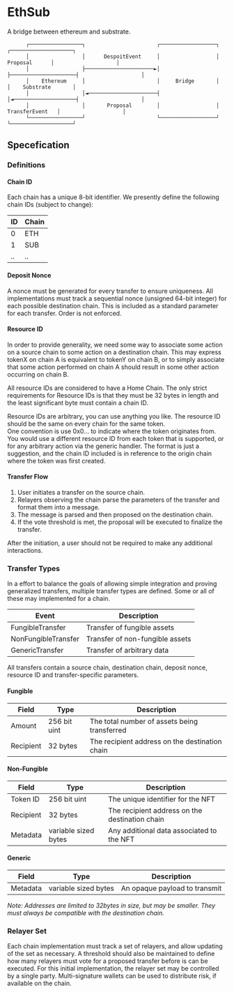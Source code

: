 # EthSub

A bridge between ethereum and substrate.



          ┌─────────────────┐                       ┌──────────────────┐                     ┌────────────────────┐
          │                 │      DespoitEvent     │                  │       Proposal      │                    │
          │                 ├──────────────────────►│                  ├─────────────────────┤                    │
          │    Ethereum     │                       │     Bridge       │                     │    Substrate       │
          │                 │◄──────────────────────┤                  │◄────────────────────┤                    │
          │                 │       Proposal        │                  │     TransferEvent   │                    │
          └─────────────────┘                       └──────────────────┘                     └────────────────────┘



## Specefication

### Definitions
#### Chain ID

Each chain has a unique 8-bit identifier. We presently define the following chain IDs (subject to change):

| ID | Chain |
| - | - |
| 0 | ETH |
| 1 | SUB |
| .. | .. |

#### Deposit Nonce

A nonce must be generated for every transfer to ensure uniqueness. All implementations must track a sequential nonce (unsigned 64-bit integer) for each possible destination chain. This is included as a standard parameter for each transfer. Order is not enforced.

#### Resource ID

In order to provide generality, we need some way to associate some action on a source chain to some action on a destination chain. This may express tokenX on chain A is equivalent to tokenY on chain B, or to simply associate that some action performed on chain A should result in some other action occurring on chain B. 

All resource IDs are considered to have a Home Chain. The only strict requirements for Resource IDs is that they must be 32 bytes in length and the least significant byte must contain a chain ID. 

Resource IDs are arbitrary, you can use anything you like. The resource ID should be the same on every chain for the same token.  
One convention is use 0x0...<contract-address><chain-id> to indicate where the token originates from. You would use a different resource ID from each token that is supported, or for any arbitrary action via the generic handler. The format is just a suggestion, and the chain ID included is in reference to the origin chain where the token was first created.

#### Transfer Flow

1. User initiates a transfer on the source chain.
2. Relayers observing the chain parse the parameters of the transfer and format them into a message.
3. The message is parsed and then proposed on the destination chain.
4. If the vote threshold is met, the proposal will be executed to finalize the transfer.

After the initiation, a user should not be required to make any additional interactions.

### Transfer Types
In a effort to balance the goals of allowing simple integration and proving generalized transfers, multiple transfer types are defined. Some or all of these may implemented for a chain.

|Event|Description|
|-----|-----------|
|FungibleTransfer| Transfer of fungible assets |
|NonFungibleTransfer| Transfer of non-fungible assets |
|GenericTransfer| Transfer of arbitrary data |


All transfers contain a source chain, destination chain, deposit nonce, resource ID and transfer-specific parameters.

#### Fungible
|Field|Type|Description|
|----|----|-----------|
| Amount | 256 bit uint | The total number of assets being transferred |
| Recipient | 32 bytes | The recipient address on the destination chain |

#### Non-Fungible
|Field|Type|Description|
|----|----|-----------|
| Token ID | 256 bit uint | The unique identifier for the NFT |
| Recipient | 32 bytes | The recipient address on the destination chain |
| Metadata | variable sized bytes | Any additional data associated to the NFT |

#### Generic
|Field|Type|Description|
|----|----|-----------|
| Metadata | variable sized bytes | An opaque payload to transmit |

*Note: Addresses are limited to 32bytes in size, but may be smaller. They must always be compatible with the destination chain.*

### Relayer Set
  
Each chain implementation must track a set of relayers, and allow updating of the set as necessary. A threshold should also be maintained to define how many relayers must vote for a proposed transfer before is can be executed. For this initial implementation, the relayer set may be controlled by a single party. Multi-signature wallets can be used to distribute risk, if available on the chain.
